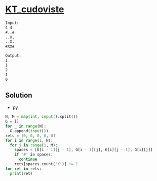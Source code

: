 # [KT_cudoviste](https://open.kattis.com/problems/cudoviste)



```txt
Input:
4 4
#..#
..X.
..X.
#XX#

Output:
1
1
2
1
0
```

## Solution

* py

```py
N, M = map(int, input().split())
G = []
for _ in range(N):
  G.append(input())
rets = [0, 0, 0, 0, 0]
for i in range(1, N):
  for j in range(1, M):
    spaces = [G[i - 1][j - 1], G[i - 1][j], G[i][j - 1], G[i][j]]
    if '#' in spaces:
      continue
    rets[spaces.count('X')] += 1
for ret in rets:
  print(ret)
```
